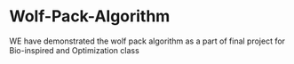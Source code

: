 # Wolf-Pack-Algorithm
WE have demonstrated the wolf pack algorithm as a part of final project for Bio-inspired and Optimization class
